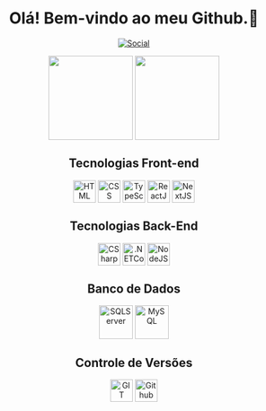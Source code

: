 <h1 align="center">Olá! Bem-vindo ao meu Github.👋</h1>
<div align="center">

[![Social](https://img.shields.io/badge/LinkedIn-0077B5?style=for-the-badge&logo=linkedin&logoColor=white)](https://www.linkedin.com/in/vinícius-henrique-da-silva-1362b8226)

</div>

<div align="center">


<a>
  <img height=150 align="center" src="https://github-readme-stats.vercel.app/api?username=viniciushds99&theme=tokyonight&hide=issues,contribs&rank_icon=github" />
</a>
<a>
  <img height=150 align="center" src="https://github-readme-stats.vercel.app/api/top-langs?username=viniciushds99&layout=compact&langs_count=8&card_width=320&theme=tokyonight" />
</a>
</div>

<h2 align="center">Tecnologias Front-end</h2> 
<div align="center">
  <img align="center" height="40" alt="HTML" src="https://cdn.jsdelivr.net/gh/devicons/devicon@latest/icons/html5/html5-original.svg" />
  <img align="center" height="40" alt="CSS" src="https://cdn.jsdelivr.net/gh/devicons/devicon@latest/icons/css3/css3-original.svg" />
  <img align="center" height="40" alt="TypeScript" src="https://cdn.jsdelivr.net/gh/devicons/devicon@latest/icons/typescript/typescript-original.svg" />
  <img align="center" height="40" alt="ReactJS" src="https://cdn.jsdelivr.net/gh/devicons/devicon@latest/icons/react/react-original.svg" />
  <img align="center" height="40" alt="NextJS" src="https://cdn.jsdelivr.net/gh/devicons/devicon@latest/icons/nextjs/nextjs-original.svg" />
</div>

<h2 align="center">Tecnologias Back-End</h2>
<div align="center">
  <img align="center" height="40" alt="CSharp" src="https://cdn.jsdelivr.net/gh/devicons/devicon@latest/icons/csharp/csharp-original.svg" />
  <img align="center" height="40" alt=".NETCore" src="https://cdn.jsdelivr.net/gh/devicons/devicon@latest/icons/dotnetcore/dotnetcore-original.svg" />
  <img align="center" height="40" alt="NodeJS" src="https://cdn.jsdelivr.net/gh/devicons/devicon@latest/icons/nodejs/nodejs-original-wordmark.svg" />
</div>

<h2 align="center">Banco de Dados</h2>
<div align="center">
  <img align="center" height="60" alt="SQLServer" src="https://cdn.jsdelivr.net/gh/devicons/devicon@latest/icons/microsoftsqlserver/microsoftsqlserver-original-wordmark.svg" />
  <img align="center" height="60" alt="MySQL" src="https://cdn.jsdelivr.net/gh/devicons/devicon@latest/icons/mysql/mysql-original-wordmark.svg" />
</div>

<h2 align="center">Controle de Versões</h2>
<div align="center">
  <img align="center" height="40" alt="GIT" src="https://cdn.jsdelivr.net/gh/devicons/devicon@latest/icons/git/git-original.svg" />
  <img align="center" height="40" alt="Github" src="https://cdn.jsdelivr.net/gh/devicons/devicon@latest/icons/github/github-original.svg" />
</div>

